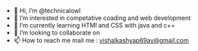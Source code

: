 - 👋 Hi, I’m @technicalowl
- 👀 I’m interested in competative coading and web development
- 🌱 I’m currently learning HTMl and CSS with java and c++
- 💞️ I’m looking to collaborate on 
- 📫 How to reach me mail me : vishalkashyap69av@gmail.com

<!---
technicalowl/technicalowl is a ✨ special ✨ repository because its `README.md` (this file) appears on your GitHub profile.
You can click the Preview link to take a look at your changes.
--->
